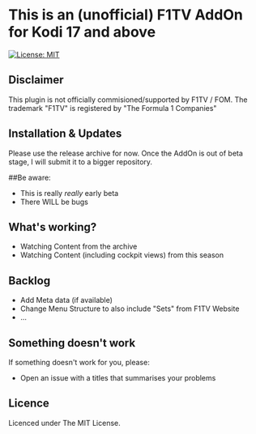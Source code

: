 # This is an (unofficial) F1TV AddOn for Kodi 17 and above

[![License: MIT](https://img.shields.io/badge/License-MIT-yellow.svg)](https://opensource.org/licenses/MIT)

## Disclaimer

This plugin is not officially commisioned/supported by F1TV / FOM.
The trademark "F1TV" is registered by "The Formula 1 Companies"

## Installation & Updates

Please use the release archive for now. Once the AddOn is out of beta stage, I will submit it to a bigger repository.

##Be aware:

- This is really _really_ early beta
- There WILL be bugs


## What's working?

- Watching Content from the archive
- Watching Content (including cockpit views) from this season

## Backlog

- Add Meta data (if available)
- Change Menu Structure to also include "Sets" from F1TV Website
- ...

## Something doesn't work

If something doesn't work for you, please:

- Open an issue with a titles that summarises your problems

## Licence

Licenced under The MIT License.